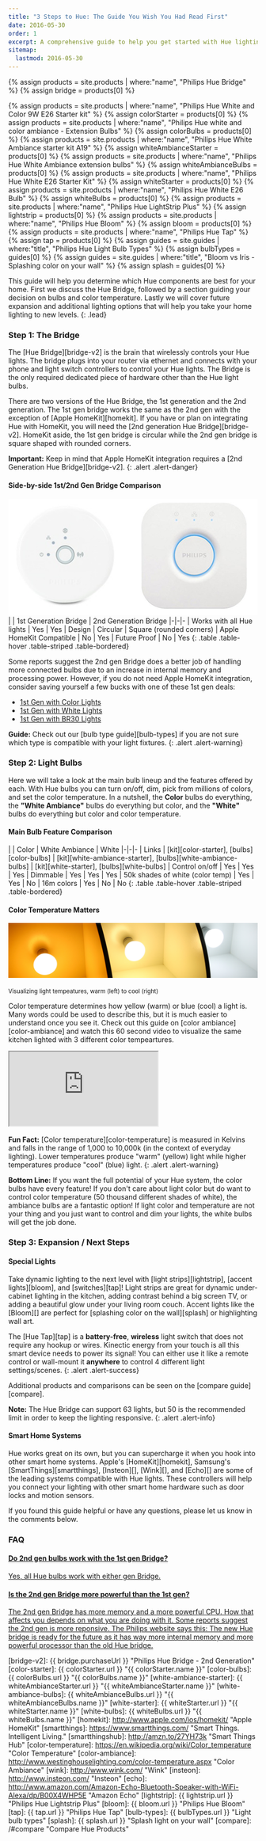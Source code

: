 ```yaml
---
title: "3 Steps to Hue: The Guide You Wish You Had Read First"
date: 2016-05-30
order: 1
excerpt: A comprehensive guide to help you get started with Hue lighting, kits, bulbs, color temperature, light switches, light strips, and accent lighting!
sitemap:
  lastmod: 2016-05-30
---
```


{% assign products = site.products | where:"name", "Philips Hue Bridge" %}
{% assign bridge = products[0] %}

{% assign products = site.products | where:"name", "Philips Hue White and Color 9W E26 Starter kit" %}
{% assign colorStarter = products[0] %}
{% assign products = site.products | where:"name", "Philips Hue white and color ambiance - Extension Bulbs" %}
{% assign colorBulbs = products[0] %}
{% assign products = site.products | where:"name", "Philips Hue White Ambiance starter kit A19" %}
{% assign whiteAmbianceStarter = products[0] %}
{% assign products = site.products | where:"name", "Philips Hue White Ambiance extension bulbs" %}
{% assign whiteAmbianceBulbs = products[0] %}
{% assign products = site.products | where:"name", "Philips Hue White E26 Starter Kit" %}
{% assign whiteStarter = products[0] %}
{% assign products = site.products | where:"name", "Philips Hue White E26 Bulb" %}
{% assign whiteBulbs = products[0] %}
{% assign products = site.products | where:"name", "Philips Hue LightStrip Plus" %}
{% assign lightstrip = products[0] %}
{% assign products = site.products | where:"name", "Philips Hue Bloom" %}
{% assign bloom = products[0] %}
{% assign products = site.products | where:"name", "Philips Hue Tap" %}
{% assign tap = products[0] %}
{% assign guides = site.guides | where:"title", "Philips Hue Light Bulb Types" %}
{% assign bulbTypes = guides[0] %}
{% assign guides = site.guides | where:"title", "Bloom vs Iris - Splashing color on your wall" %}
{% assign splash = guides[0] %}

This guide will help you determine which Hue components are best for your home. First we discuss the Hue Bridge, followed by a section guiding your decision on bulbs and color temperature. Lastly we will cover future expansion and additional lighting options that will help you take your home lighting to new levels.
{: .lead}

### Step 1: The Bridge

The [Hue Bridge][bridge-v2] is the brain that wirelessly controls your Hue lights. The bridge plugs into your router via ethernet and connects with your phone and light switch controllers to control your Hue lights. The Bridge is the only required dedicated piece of hardware other than the Hue light bulbs.

There are two versions of the Hue Bridge, the 1st generation and the 2nd generation. The 1st gen bridge works the same as the 2nd gen with the exception of [Apple HomeKit][homekit]. If you have or plan on integrating Hue with HomeKit, you will need the [2nd generation Hue Bridge][bridge-v2]. HomeKit aside, the 1st gen bridge is circular while the 2nd gen bridge is square shaped with rounded corners.

**Important:** Keep in mind that Apple HomeKit integration requires a [2nd Generation Hue Bridge][bridge-v2].
{: .alert .alert-danger}

#### Side-by-side 1st/2nd Gen Bridge Comparison

<img src="/images/guides/bridge-v1-v2.png" class="img-responsive" alt="Hue Bridge - 1st gen, 2nd gen" />

<div class="row">
<div class="col-sm-12">
<div class="table-responsive" markdown="1">
| | 1st Generation Bridge | 2nd Generation Bridge
|-|-|-
| Works with all Hue lights | Yes | Yes
| Design | Circular | Square (rounded corners)
| Apple HomeKit Compatible | No | Yes
| Future Proof | No | Yes
{: .table .table-hover .table-striped .table-bordered}
</div>
</div>
</div>

Some reports suggest the 2nd gen Bridge does a better job of handling more connected bulbs due to an increase in internal memory and processing power. However, if you do not need Apple HomeKit integration, consider saving yourself a few bucks with one of these 1st gen deals:

* [1st Gen with Color Lights][bridge-v1a]
* [1st Gen with White Lights][bridge-v1b]
* [1st Gen with BR30 Lights][bridge-v1c]

**Guide:** Check out our [bulb type guide][bulb-types] if you are not sure which type is compatible with your light fixtures.
{: .alert .alert-warning}

### Step 2: Light Bulbs

Here we will take a look at the main bulb lineup and the features offered by each. With Hue bulbs you can turn on/off, dim, pick from millions of colors, and set the color temperature. In a nutshell, the **Color** bulbs do everything, the **"White Ambiance"** bulbs do everything but color, and the **"White"** bulbs do everything but color and color temperature.

#### Main Bulb Feature Comparison

<div class="row">
<div class="col-sm-12">
<div class="table-responsive" markdown="1">
| | Color | White Ambiance | White
|-|-|-
| Links | [kit][color-starter], [bulbs][color-bulbs] | [kit][white-ambiance-starter], [bulbs][white-ambiance-bulbs] | [kit][white-starter], [bulbs][white-bulbs]
| Control on/off | Yes | Yes | Yes
| Dimmable | Yes | Yes | Yes
| 50k shades of white (color temp) | Yes | Yes | No
| 16m colors | Yes | No | No
{: .table .table-hover .table-striped .table-bordered}
</div>
</div>
</div>

#### Color Temperature Matters

<img src="/images/guides/light-temperatures.png" class="img-responsive" alt="Hue Light Bulb Temperature" />

<small>Visualizing light tempeatures, warm (left) to cool (right)</small>

Color temperature determines how yellow (warm) or blue (cool) a light is. Many words could be used to describe this, but it is much easier to understand once you see it. Check out this guide on [color ambiance][color-ambiance] and watch this 60 second video to visualize the same kitchen lighted with 3 different color tempeartures.

<div class="embed-responsive embed-responsive-16by9">
    <iframe src="https://www.youtube.com/embed/FIWwsOf-4Os?rel=0" allowfullscreen></iframe>
</div>

**Fun Fact:** [Color temperature][color-temperature] is measured in Kelvins and falls in the range of 1,000 to 10,000k (in the context of everyday lighting). Lower temperatures produce "warm" (yellow) light while higher temperatures produce "cool" (blue) light.
{: .alert .alert-warning}

**Bottom Line:** If you want the full potential of your Hue system, the color bulbs have every feature! If you don't care about light color but do want to control color temperature (50 thousand different shades of white), the ambiance bulbs are a fantastic option! If light color and temperature are not your thing and you just want to control and dim your lights, the white bulbs will get the job done.

### Step 3: Expansion / Next Steps

#### Special Lights

Take dynamic lighting to the next level with [light strips][lightstrip], [accent lights][bloom], and [switches][tap]! Light strips are great for dynamic under-cabinet lighting in the kitchen, adding contrast behind a big screen TV, or adding a beautiful glow under your living room couch. Accent lights like the [Bloom][] are perfect for [splashing color on the wall][splash] or highlighting wall art.

The [Hue Tap][tap] is a **battery-free**, **wireless** light switch that does not require any hookup or wires. Kinectic energy from your touch is all this smart device needs to power its signal! You can either use it like a remote control or wall-mount it **anywhere** to control 4 different light settings/scenes.
{: .alert .alert-success}

Additional products and comparisons can be seen on the [compare guide][compare].

**Note:** The Hue Bridge can support 63 lights, but 50 is the recommended limit in order to keep the lighting responsive.
{: .alert .alert-info}

#### Smart Home Systems

Hue works great on its own, but you can supercharge it when you hook into other smart home systems. Apple's [HomeKit][homekit], Samsung's [SmartThings][smartthings], [Insteon][], [Wink][], and [Echo][] are some of the leading systems compatible with Hue lights. These controllers will help you connect your lighting with other smart home hardware such as door locks and motion sensors.

If you found this guide helpful or have any questions, please let us know in the comments below.

### FAQ

<div class="list-group">
  <a href="#" class="list-group-item">
    <h4 class="list-group-item-heading">Do 2nd gen bulbs work with the 1st gen Bridge?</h4>
    <p class="list-group-item-text">Yes, all Hue bulbs work with either gen Bridge.</p>
  </a>
  <a href="#" class="list-group-item">
    <h4 class="list-group-item-heading">Is the 2nd gen Bridge more powerful than the 1st gen?</h4>
    <p class="list-group-item-text">The 2nd gen Bridge has more memory and a more powerful CPU. How that affects you depends on what you are doing with it. Some reports suggest the 2nd gen is more reponsive. The Philips website says this: The new Hue bridge is ready for the future as it has way more internal memory and more powerful processor than the old Hue bridge.</p>
  </a>
</div>

[bridge-v1a]: http://amzn.to/1RHzHFV "Philips Hue Bridge - 1st Gen, Color"
[bridge-v1b]: http://amzn.to/1UBMspY "Philips Hue Bridge - 1st Gen, Hue Lux"
[bridge-v1c]: http://amzn.to/1VEgaNt "Philips Hue Bridge - 1st Gen, BR30"
[bridge-v2]: {{ bridge.purchaseUrl }} "Philips Hue Bridge - 2nd Generation"
[color-starter]: {{ colorStarter.url }} "{{ colorStarter.name }}"
[color-bulbs]: {{ colorBulbs.url }} "{{ colorBulbs.name }}"
[white-ambiance-starter]: {{ whiteAmbianceStarter.url }} "{{ whiteAmbianceStarter.name }}"
[white-ambiance-bulbs]: {{ whiteAmbianceBulbs.url }} "{{ whiteAmbianceBulbs.name }}"
[white-starter]: {{ whiteStarter.url }} "{{ whiteStarter.name }}"
[white-bulbs]: {{ whiteBulbs.url }} "{{ whiteBulbs.name }}"
[homekit]: http://www.apple.com/ios/homekit/ "Apple HomeKit"
[smartthings]: https://www.smartthings.com/ "Smart Things. Intelligent Living."
[smartthingshub]: http://amzn.to/27YH73k "Smart Things Hub"
[color-temperature]: https://en.wikipedia.org/wiki/Color_temperature "Color Temperature"
[color-ambiance]: http://www.westinghouselighting.com/color-temperature.aspx "Color Ambiance"
[wink]: http://www.wink.com/ "Wink"
[insteon]: http://www.insteon.com/ "Insteon"
[echo]: http://www.amazon.com/Amazon-Echo-Bluetooth-Speaker-with-WiFi-Alexa/dp/B00X4WHP5E "Amazon Echo"
[lightstrip]: {{ lightstrip.url }} "Philips Hue Lightstrip Plus"
[bloom]: {{ bloom.url }} "Philips Hue Bloom"
[tap]: {{ tap.url }} "Philips Hue Tap"
[bulb-types]: {{ bulbTypes.url }} "Light bulb types"
[splash]: {{ splash.url }} "Splash light on your wall"
[compare]: /#compare "Compare Hue Products"